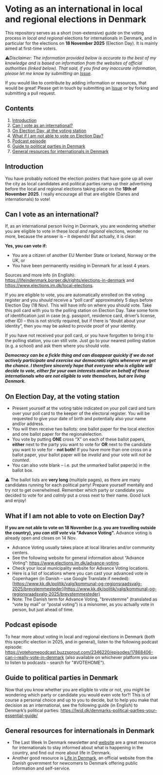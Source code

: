 # Voting as an international in local and regional elections in Denmark
This repository serves as a short (non-extensive) guide on the voting process in _local and regional_ elections for internationals in Denmark, and in particular for the elections on **18 November 2025** (Election Day). It is mainly aimed at first-time voters.

:warning:_Disclaimer: The information provided below is accurate to the best of my knowledge and is based on information from the websites of official authorities (linked below). That said, if you find any inaccurate information, please let me know by submitting an [Issue](https://github.com/DeondeJager/Voting-as-international-DK/issues)._

If you would like to contribute by adding information or resources, that would be great! Please get in touch by submitting an [Issue](https://github.com/DeondeJager/Voting-as-international-DK/issues) or by forking and submitting a pull request.

## Contents
1. [Introduction](#introduction)
2. [Can I vote as an international?](#can-i-vote-as-an-international)
3. [On Election Day, at the voting station](#on-election-day-at-the-voting-station)
4. [What if I am not able to vote on Election Day?](#what-if-i-am-not-able-to-vote-on-election-day)
5. [Podcast episode](#podcast-episode)
6. [Guide to political parties in Denmark](#guide-to-political-parties-in-denmark)
7. [General resources for internationals in Denmark](#general-resources-for-internationals-in-denmark)

## Introduction
You have probably noticed the election posters that have gone up all over the city as local candidates and political parties ramp up their advertising before the local and regional elections taking place on the **18th of November 2025**. I really encourage all that are eligible (Danes and internationals) to vote!

## Can I vote as an international?
If, as an international person living in Denmark, you are wondering whether you are eligible to vote in these _local and regional_ elections, wonder no more, because the answer is – it depends! But actually, it is clear:
 
**Yes, you can vote if:**
- You are a citizen of another EU Member State or Iceland, Norway or the UK, or
- You have been permanently residing in Denmark for at least 4 years.  

Sources and more info (in English): https://lifeindenmark.borger.dk/rights/elections-in-denmark and https://www.elections.im.dk/local-elections.

If you are eligible to vote, you are automatically enrolled on the voting register and you _should_ receive a “poll card” approximately 5 days before Election Day (18 Nov). This will have info on where you should vote. Take this poll card with you to the polling station on Election Day. Take some form of identification just in case (e.g. passport, residence card, driver’s license, other ID) – this is not strictly required, but if there is “doubt about your identity”, then you may be asked to provide proof of your identity.  

If you have not received your poll card, or you have forgotten to bring it to the polling station, you can still vote. Just go to your nearest polling station (e.g. a school) and ask them where you should vote.

_**Democracy can be a fickle thing and can disappear quickly if we do not actively participate and exercise our democratic rights whenever we get the chance. I therefore sincerely hope that everyone who is eligible will decide to vote, either for your own interests and/or on behalf of those internationals who are not eligible to vote themselves, but are living Denmark.**_
 
## On Election Day, at the voting station
- Present yourself at the voting table indicated on your poll card and turn over your poll card to the keeper of the electoral register. You will be requested to give your date of birth and potentially also your name and/or address.
- You will then receive two ballots: one ballot paper for the local election and one ballot paper for the regionalelection.
- You vote by putting **ONE** cross “X” on each of these ballot papers, **either** next to the party you want to vote for **OR** next to the candidate you want to vote for - **not both!** If you have more than one cross on a ballot paper, your ballot paper will be _invalid_ and your vote will _not be counted_.
- You can also vote blank – i.e. put the unmarked ballot paper(s) in the ballot box.

:warning: The ballot lists are **very long** (multiple pages), as there are many candidates running for each political party! Prepare yourself mentally and try not to get overwhelmed. Remember which party or candidate you decided to vote for and _calmly_ put a cross next to their name. Good luck and enjoy! 

## What if I am not able to vote on Election Day?
**If you are not able to vote on 18 November (e.g. you are travelling outside the country), _you can still vote_ via "Advance Voting".** Advance voting is already open and closes on 14 Nov.
- Advance Voting usually takes place at local libraries and/or community centers.
- See the following website for general information about “Advance Voting”: https://www.elections.im.dk/advance-voting.
- Check your local municipality website for Advance Voting locations.
- Here is a list of locations where you can cast your advanced vote in Copenhagen (in Danish – use Google Translate if needed): [https://www.kk.dk/politik/valg/kommunal-og-regionsraadsvalg-2025/brevstemmesteder](https://www.kk.dk/politik/valg/kommunal-og-regionsraadsvalg-2025/brevstemmesteder)
- Note: The Danish term for Advance Voting, "brevstemme" (translated as “vote by mail” or “postal voting”) is a misnomer, as you actually vote in person, but just ahead of time.

## Podcast episode
To hear more about voting in local and regional elections in Denmark (both this specific election in 2025, and in general), listen to the following podcast episode: https://votehomepodcast.buzzsprout.com/2346220/episodes/17868406-can-i-really-vote-in-denmark (also available on whichever platform you use to listen to podcasts - search for "#VOTEHOME").
 
## Guide to political parties in Denmark
Now that you know whether you are eligible to vote or not, you might be wondering which party or candidate you would even vote for?! This is of course a personal choice and up to you to decide, but to help you make that decision as an international, see the following guide (in English) to Denmark’s political parties: https://lwid.dk/denmarks-political-parties-your-essential-guide/

## General resources for internationals in Denmark
- The Last Week In Denmark newsletter and [website](https://lwid.dk/) are a great resource for internationals to stay informed about what is happening in the country, and find out more about life in Denmark.
- Another good resource is [Life in Denmark](https://lifeindenmark.borger.dk/), an official website from the Danish government for newcomers to Denmark offering public information and self-service.


